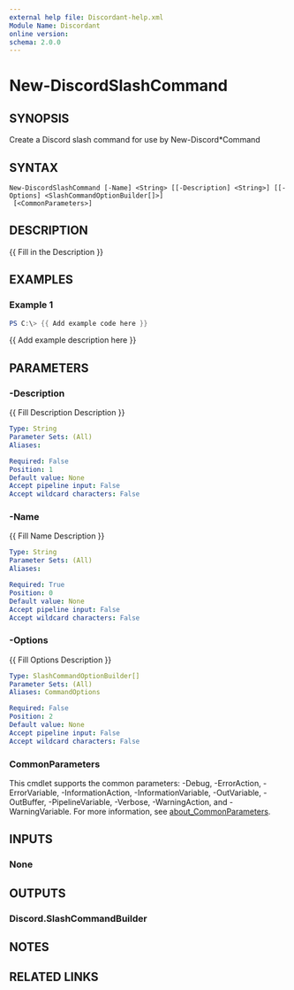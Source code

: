 ```yaml
---
external help file: Discordant-help.xml
Module Name: Discordant
online version:
schema: 2.0.0
---
```


# New-DiscordSlashCommand

## SYNOPSIS
Create a Discord slash command for use by New-Discord*Command

## SYNTAX

```
New-DiscordSlashCommand [-Name] <String> [[-Description] <String>] [[-Options] <SlashCommandOptionBuilder[]>]
 [<CommonParameters>]
```

## DESCRIPTION
{{ Fill in the Description }}

## EXAMPLES

### Example 1
```powershell
PS C:\> {{ Add example code here }}
```

{{ Add example description here }}

## PARAMETERS

### -Description
{{ Fill Description Description }}

```yaml
Type: String
Parameter Sets: (All)
Aliases:

Required: False
Position: 1
Default value: None
Accept pipeline input: False
Accept wildcard characters: False
```

### -Name
{{ Fill Name Description }}

```yaml
Type: String
Parameter Sets: (All)
Aliases:

Required: True
Position: 0
Default value: None
Accept pipeline input: False
Accept wildcard characters: False
```

### -Options
{{ Fill Options Description }}

```yaml
Type: SlashCommandOptionBuilder[]
Parameter Sets: (All)
Aliases: CommandOptions

Required: False
Position: 2
Default value: None
Accept pipeline input: False
Accept wildcard characters: False
```

### CommonParameters
This cmdlet supports the common parameters: -Debug, -ErrorAction, -ErrorVariable, -InformationAction, -InformationVariable, -OutVariable, -OutBuffer, -PipelineVariable, -Verbose, -WarningAction, and -WarningVariable. For more information, see [about_CommonParameters](http://go.microsoft.com/fwlink/?LinkID=113216).

## INPUTS

### None

## OUTPUTS

### Discord.SlashCommandBuilder

## NOTES

## RELATED LINKS
